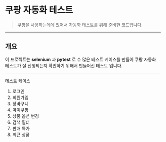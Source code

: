 # 쿠팡 자동화 테스트
> 쿠팡을 사용하는데에 있어서 자동화 테스트를 위해 준비한 코드입니다.
---

## 개요
이 프로젝트는 **selenium** 과 __pytest__ 로 수 많은 테스트 케이스를 만들어 쿠팡 자동화 테스트가 잘 진행되는지
확인하기 위해서 만들어진 테스트 입니다.

---

테스트 케이스
1. 로그인  
2. 회원가입  
3. 장바구니  
4. 마이쿠팡  
5. 상품 옵션 변경
6. 검색 필터
7. 판매 특가
8. 최근 상품
